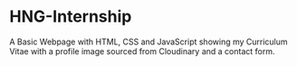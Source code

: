 # HNG-Internship
A Basic Webpage with HTML, CSS and JavaScript showing my Curriculum Vitae with a profile image sourced from Cloudinary and a contact form.
